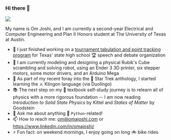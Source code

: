 ### Hi there 👋

![](https://komarev.com/ghpvc/?username=omajoshi)

My name is Om Joshi, and I am currently a second-year Electrical and Computer Engineering and Plan II Honors student at The University of Texas at Austin.

- 🔭 I just finished working on a [tournament tabulation and point tracking program](https://iqt.txfa.org) for Texas' state high school 🏆 speech and debate organization 
- 🦾 I am currently modeling and designing a physical Rubik's Cube scrambling and solving robot, using an Ender 3 3D printer, six stepper motors, some motor drivers, and an Arduino Mega
- 🌱 As part of my recent foray into the 🚀 Star Trek anthology, I started learning the ⚔ Klingon language (via Duolingo)
- 📚 The next step on my 📔 textbook self-study journey is to relearn all of physics with a more rigorous foundation -- I am now reading *Introduction to Solid State Physics* by Kittel and *States of Matter* by Goodstein
- 💬 Ask me about anything 🐍 `Python`-related!
- 📫 How to reach me: om@omajoshi.com or https://www.linkedin.com/in/omajoshi/
- ⚡ Fun fact: on weekend mornings, I enjoy going on long 🚲 bike rides
